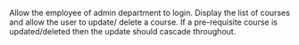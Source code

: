 Allow the employee of admin department to login. Display the list of courses and allow the user to update/ delete a course. If a pre-requisite course is updated/deleted then the update should cascade throughout.
